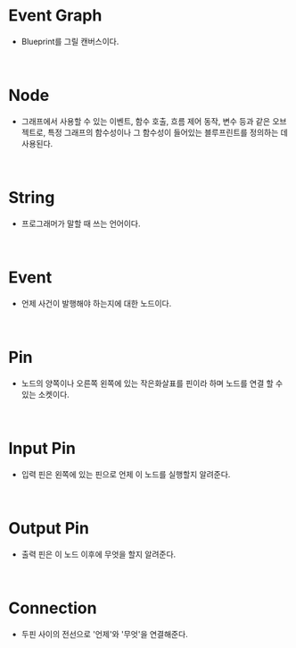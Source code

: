 # Event Graph

- Blueprint를 그릴 캔버스이다.

<br>

# Node

- 그래프에서 사용할 수 있는 이벤트, 함수 호출, 흐름 제어 동작, 변수 등과 같은 오브젝트로, 특정 그래프의 함수성이나 그 함수성이 들어있는 블루프린트를 정의하는 데 사용된다.

<br>

# String

- 프로그래머가 말할 때 쓰는 언어이다.

<br>

# Event

- 언제 사건이 발행해야 하는지에 대한 노드이다.

<br>

# Pin

- 노드의 양쪽이나 오른쪽 왼쪽에 있는 작은화살표를 핀이라 하며 노드를 연결 할 수 있는 소켓이다.

<br>

# Input Pin

- 입력 핀은 왼쪽에 있는 핀으로 언제 이 노드를 실행할지 알려준다.

<br>

# Output Pin

- 출력 핀은 이 노드 이후에 무엇을 할지 알려준다.

<br>

# Connection

- 두핀 사이의 전선으로 '언제'와 '무엇'을 연결해준다.
